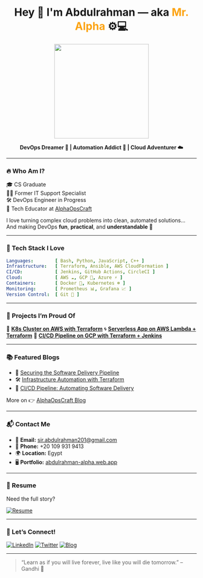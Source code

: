 <h1 align="center">Hey 👋 I'm Abdulrahman — aka <span style="color:#fca311;">Mr. Alpha</span> ⚙️💻</h1>

<div align="center">
  <img src="https://media.giphy.com/media/v1.Y2lkPTc5MGI3NjExMGd1a2tnejI3ejllMDF1djh4bHRpNTVnczRnOWw5anh4anU5emtteSZlcD12MV9naWZzX3NlYXJjaCZjdD1n/O7x8QN7gMcsAxX8v2z/giphy.gif" width="250" />
  
</div>

<p align="center">
  <b>DevOps Dreamer 💭 | Automation Addict 🤖 | Cloud Adventurer ☁️</b>
</p>

---

### 🔥 Who Am I?

🎓 CS Graduate  
🧑‍💻 Former IT Support Specialist  
🛠 DevOps Engineer in Progress  
📣 Tech Educator at <a href="https://abdulrahmanalpha.hashnode.dev/">AlphaOpsCraft</a>

I love turning complex cloud problems into clean, automated solutions…  
And making DevOps **fun**, **practical**, and **understandable** 🧩

---

### 🚀 Tech Stack I Love

```yaml
Languages:        [ Bash, Python, JavaScript, C++ ]
Infrastructure:   [ Terraform, Ansible, AWS CloudFormation ]
CI/CD:            [ Jenkins, GitHub Actions, CircleCI ]
Cloud:            [ AWS ☁️, GCP 🚀, Azure ⚡ ]
Containers:       [ Docker 🐳, Kubernetes ☸️ ]
Monitoring:       [ Prometheus 📊, Grafana 📈 ]
Version Control:  [ Git 🔁 ]
````

---

### 🧠 Projects I’m Proud Of

🧱 **[K8s Cluster on AWS with Terraform](https://github.com/AbdulrahmanAlpha/Provision-a-Kubernetes-cluster-on-AWS-using-Terraform)**
🌀 **[Serverless App on AWS Lambda + Terraform](https://github.com/AbdulrahmanAlpha/Deploying-a-Serverless-Application-on-AWS-Lambda-using-Terraform)**
🔄 **[CI/CD Pipeline on GCP with Terraform + Jenkins](https://github.com/AbdulrahmanAlpha/Build-a-CI-CD-pipeline-on-Google-Cloud-Platform-using-Terraform-and-Jenkins)**

---

### 📚 Featured Blogs

* 🔐 [Securing the Software Delivery Pipeline](https://abdulrahmanalpha.hashnode.dev/securing-the-software-delivery-pipeline-a-step-by-step-guide)
* 🛠 [Infrastructure Automation with Terraform](https://abdulrahmanalpha.hashnode.dev/infrastructure-automation-with-terraform)
* 🚀 [CI/CD Pipeline: Automating Software Delivery](https://abdulrahmanalpha.hashnode.dev/cicd-pipeline-automating-software-delivery)

More on 👉 [AlphaOpsCraft Blog](https://abdulrahmanalpha.hashnode.dev/)

---

### 📬 Contact Me

* 📧 **Email:** [sir.abdulrahman201@gmail.com](mailto:sir.abdulrahman201@gmail.com)
* 📱 **Phone:** +20 109 931 9413
* 🌍 **Location:** Egypt
* 🖥️ **Portfolio:** [abdulrahman-alpha.web.app](https://abdulrahman-alpha.web.app)

---

### 📄 Resume

Need the full story?

[![Resume](https://img.shields.io/badge/View_My_Resume-0078D4?style=for-the-badge\&logo=microsoftword\&logoColor=white)](./Assets/SRE-Resume.pdf)

---

### 🤝 Let’s Connect!

[![LinkedIn](https://img.shields.io/badge/LinkedIn-0A66C2?style=for-the-badge\&logo=linkedin\&logoColor=white)](https://www.linkedin.com/in/abdulrahmanalpha)
[![Twitter](https://img.shields.io/badge/Twitter-1DA1F2?style=for-the-badge\&logo=twitter\&logoColor=white)](https://twitter.com/AbdurahmanAlpha)
[![Blog](https://img.shields.io/badge/Hashnode-Blog-blueviolet?style=for-the-badge\&logo=hashnode\&logoColor=white)](https://abdulrahmanalpha.hashnode.dev)

---

> “Learn as if you will live forever, live like you will die tomorrow.” – Gandhi 🧘
